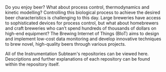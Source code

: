 Do you enjoy beer? What about process control, thermodynamics and kinetic modelling? Controlling this biological process to achieve the desired beer characteristics is challenging to this day. Large breweries have access to sophisticated devices for process control, but what about homebrewers and craft breweries who can’t spend hundreds of thousands of dollars on high-end equipment? The Brewing Internet of Things (BIoT) aims to design and implement low-cost data monitoring and develop innovative techniques to brew novel, high-quality beers through various projects.

All of the Instrumentation Subteam's repositories can be viewed here. Descriptions and further explanations of each repository can be found within the repository itself.

